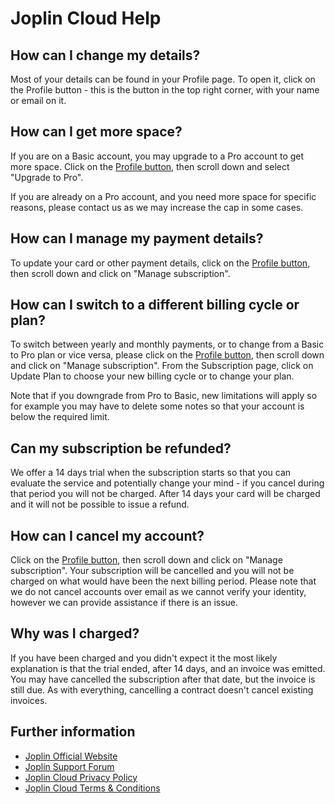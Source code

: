 # Joplin Cloud Help

## How can I change my details?

Most of your details can be found in your Profile page. To open it, click on the Profile button - this is the button in the top right corner, with your name or email on it.

## How can I get more space?

If you are on a Basic account, you may upgrade to a Pro account to get more space. Click on the [Profile button](#how-can-i-change-my-details), then scroll down and select "Upgrade to Pro".

If you are already on a Pro account, and you need more space for specific reasons, please contact us as we may increase the cap in some cases.

## How can I manage my payment details?

To update your card or other payment details, click on the [Profile button](#how-can-i-change-my-details), then scroll down and click on "Manage subscription".

## How can I switch to a different billing cycle or plan?

To switch between yearly and monthly payments, or to change from a Basic to Pro plan or vice versa, please click on the [Profile button](#how-can-i-change-my-details), then scroll down and click on "Manage subscription". From the Subscription page, click on Update Plan to choose your new billing cycle or to change your plan.

Note that if you downgrade from Pro to Basic, new limitations will apply so for example you may have to delete some notes so that your account is below the required limit.

## Can my subscription be refunded?

We offer a 14 days trial when the subscription starts so that you can evaluate the service and potentially change your mind - if you cancel during that period you will not be charged. After 14 days your card will be charged and it will not be possible to issue a refund.

## How can I cancel my account?

Click on the [Profile button](#how-can-i-change-my-details), then scroll down and click on "Manage subscription". Your subscription will be cancelled and you will not be charged on what would have been the next billing period. Please note that we do not cancel accounts over email as we cannot verify your identity, however we can provide assistance if there is an issue.

## Why was I charged?

If you have been charged and you didn't expect it the most likely explanation is that the trial ended, after 14 days, and an invoice was emitted. You may have cancelled the subscription after that date, but the invoice is still due. As with everything, cancelling a contract doesn't cancel existing invoices.

## Further information

- [Joplin Official Website](https://xilinotaapp.org)
- [Joplin Support Forum](https://discourse.xilinotaapp.org/)
- [Joplin Cloud Privacy Policy](/privacy)
- [Joplin Cloud Terms & Conditions](/terms)
